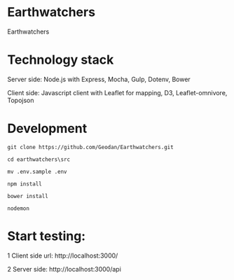 # Earthwatchers
Earthwatchers

# Technology stack

Server side: Node.js with Express, Mocha, Gulp, Dotenv, Bower

Client side: Javascript client with Leaflet for mapping, D3, Leaflet-omnivore, Topojson

# Development

```
git clone https://github.com/Geodan/Earthwatchers.git

cd earthwatchers\src

mv .env.sample .env 

npm install

bower install

nodemon
```

# Start testing:

1 Client side url: http://localhost:3000/

2 Server side: http://localhost:3000/api





